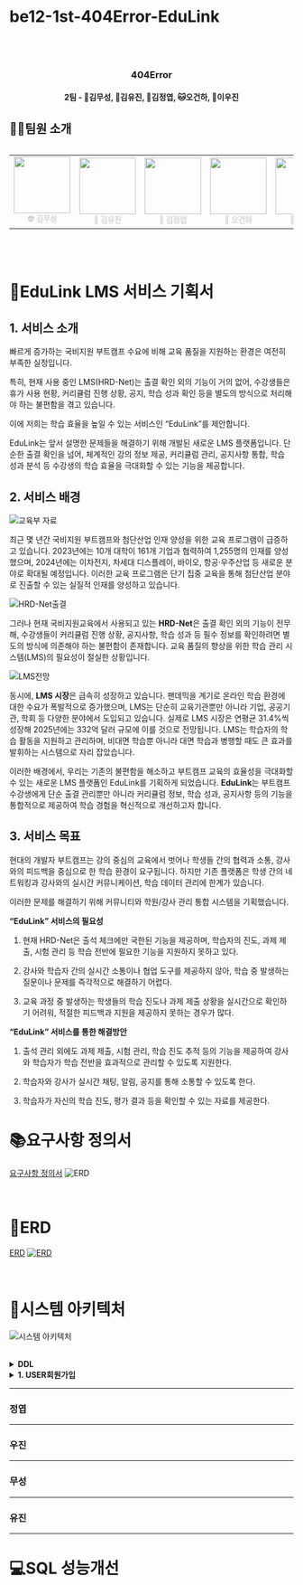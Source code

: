 # be12-1st-404Error-EduLink

<br>
<br>

<div align=center>
<h3>404Error</h3>
<h4>2팀 - 🐯김무성, 🐶김유진, 🐺김정엽, 🐱오건하, 🦁이우진</h4>
</div>

## 🤼‍♂️팀원 소개 

<div style="display: flex; justify-content: center;">
  <table  align="center">
    <tbody>
      <tr>
        <td align="center"><a href="https://github.com/706com" style="text-decoration: none; color: lightgray;"><img src="#" width="100px;" height="100px;" background-size="cover;" alt=""/><br /><sub><b> 👽 김무성</b></sub></a><br /></td>
        <td align="center"><a href="https://github.com/postrel63" style="text-decoration: none; color: lightgray;"><img src="#" width="100px;"  alt=""/><br /><sub><b> 🐹 김유진</b></sub></a><br /></td>
        <td align="center"><a href="https://github.com/shinebyul" style="text-decoration: none; color: lightgray;"><img src="#" width="100px;" height="100px;" alt=""/><br /><sub><b> 🐨 김정엽</b></sub></a><br /></td>
        <td align="center"><a href="https://github.com/choijw1116" style="text-decoration: none; color: lightgray;"><img src="#" width="100px;" alt=""/><br /><sub><b> 🦊 오건하</b></sub></a><br /></td>
            <td align="center"><a href="https://github.com/wergx" style="text-decoration: none; color: lightgray;"><img src="#" width="100px;" alt=""/><br /><sub><b> 🤖 이우진</b></sub></a><br /></td>
      </tr>
    </tbody>
  </table>
</div>
<br>

<br>
<!--
<div align=center>
	<h2>📚 Tech Stack 📚</h2>
	<p>✨ Platforms & Languages ✨</p>
</div>
<div align="center">
	<br>
	<img src="https://img.shields.io/badge/SpringBoot-6DB33F?style=flat&logo=SpringBoot&logoColor=white" />
        <img src="https://img.shields.io/badge/Java-007396?style=flat&logo=Conda-Forge&logoColor=white" />
	<br>
	<img src="https://img.shields.io/badge/MariaDB-003545?style=flat&logo=MariaDB&logoColor=white" />
</div>
<br>
<div align=center>
	<h2>🛠 Tools 🛠</h2>
</div>
<div align=center>
	<img src="https://img.shields.io/badge/IntelliJIDEA-000000.svg?style=flat&logo=intellij-idea&logoColor=white" />
	<img src="https://img.shields.io/badge/GitHub-181717?style=flat&logo=GitHub&logoColor=white" />
</div>
<br>
<br>
-->

# 📌EduLink LMS 서비스 기획서

## 1. 서비스 소개

빠르게 증가하는 국비지원 부트캠프 수요에 비해 교육 품질을 지원하는 환경은 여전히 부족한 실정입니다.  
 
특히, 현재 사용 중인 LMS(HRD-Net)는 출결 확인 외의 기능이 거의 없어, 수강생들은 휴가 사용 현황, 커리큘럼 진행 상황, 공지, 학습 성과 확인 등을 별도의 방식으로 처리해야 하는 불편함을 겪고 있습니다.  

이에 저희는 학습 효율을 높일 수 있는 서비스인 “EduLink”를 제안합니다.  

EduLink는 앞서 설명한 문제들을 해결하기 위해 개발된 새로운 LMS 플랫폼입니다. 단순한 출결 확인을 넘어, 체계적인 강의 정보 제공, 커리큘럼 관리, 공지사항 통합, 학습 성과 분석 등 수강생의 학습 효율을 극대화할 수 있는 기능을 제공합니다.

## 2. 서비스 배경

![교육부 자료](/images/background1.png)

최근 몇 년간 국비지원 부트캠프와 첨단산업 인재 양성을 위한 교육 프로그램이 급증하고 있습니다. 2023년에는 10개 대학이 161개 기업과 협력하여 1,255명의 인재를 양성했으며, 2024년에는 이차전지, 차세대 디스플레이, 바이오, 항공·우주산업 등 새로운 분야로 확대될 예정입니다. 이러한 교육 프로그램은 단기 집중 교육을 통해 첨단산업 분야로 진출할 수 있는 실질적 인재를 양성하고 있습니다.

![HRD-Net출결](/images/background2.png)

그러나 현재 국비지원교육에서 사용되고 있는 **HRD-Net**은 출결 확인 외의 기능이 전무해, 수강생들이 커리큘럼 진행 상황, 공지사항, 학습 성과 등 필수 정보를 확인하려면 별도의 방식에 의존해야 하는 불편함이 존재합니다. 교육 품질의 향상을 위한 학습 관리 시스템(LMS)의 필요성이 절실한 상황입니다.

![LMS전망](/images/background3.png)

동시에, **LMS 시장**은 급속히 성장하고 있습니다. 팬데믹을 계기로 온라인 학습 환경에 대한 수요가 폭발적으로 증가했으며, LMS는 단순히 교육기관뿐만 아니라 기업, 공공기관, 학회 등 다양한 분야에서 도입되고 있습니다. 실제로 LMS 시장은 연평균 31.4%씩 성장해 2025년에는 332억 달러 규모에 이를 것으로 전망됩니다. LMS는 학습자의 학습 활동을 지원하고 관리하며, 비대면 학습뿐 아니라 대면 학습과 병행할 때도 큰 효과를 발휘하는 시스템으로 자리 잡았습니다.

이러한 배경에서, 우리는 기존의 불편함을 해소하고 부트캠프 교육의 효율성을 극대화할 수 있는 새로운 LMS 플랫폼인 EduLink를 기획하게 되었습니다. **EduLink**는 부트캠프 수강생에게 단순 출결 관리뿐만 아니라 커리큘럼 정보, 학습 성과, 공지사항 등의 기능을 통합적으로 제공하여 학습 경험을 혁신적으로 개선하고자 합니다.


## 3. 서비스 목표

현대의 개발자 부트캠프는 강의 중심의 교육에서 벗어나 학생들 간의 협력과 소통, 강사와의 피드백을 중심으로 한 학습 환경이 요구됩니다. 하지만 기존 플랫폼은 학생 간의 네트워킹과 강사와의 실시간 커뮤니케이션, 학습 데이터 관리에 한계가 있습니다. 

이러한 문제를 해결하기 위해 커뮤니티와 학원/강사 관리 통합 시스템을 기획했습니다.

**“EduLink” 서비스의 필요성** 
1) 현재 HRD-Net은 출석 체크에만 국한된 기능을 제공하며, 학습자의 진도, 과제 제출, 시험 관리 등 학습 전반에 필요한 기능을 지원하지 못하고 있다.
2) 강사와 학습자 간의 실시간 소통이나 협업 도구를 제공하지 않아, 학습 중 발생하는 질문이나 문제를 즉각적으로 해결하기 어렵다.

3) 교육 과정 중 발생하는 학생들의 학습 진도나 과제 제출 상황을 실시간으로 확인하기 어려워, 적절한 피드백과 지원을 제공하지 못하는 경우가 많다.


**“EduLink” 서비스를 통한 해결방안**
1) 출석 관리 외에도 과제 제출, 시험 관리, 학습 진도 추적 등의 기능을 제공하여 강사와 학습자가 학습 전반을 효과적으로 관리할 수 있도록 지원한다.


2) 학습자와 강사가 실시간 채팅, 알림, 공지를 통해 소통할 수 있도록 한다.

3) 학습자가 자신의 학습 진도, 평가 결과 등을 확인할 수 있는 자료를 제공한다.



# 📚요구사항 정의서


<a href="/planning_document/02. 요구사항 정의서(2팀).xlsx">요구사항 정의서<a/>
![ERD](/images/requirement.png)


<br>

# 🐸ERD

[ERD](https://www.erdcloud.com/d/JN9kEWsGQtke5x2KW)
[![ERD](/images/erd.png)](https://www.erdcloud.com/d/JN9kEWsGQtke5x2KW)
<br>


<br>

# 🐳시스템 아키텍처

![시스템 아키텍처](/images/sys_arc.png)

<br>

<details>
	<summary> <b>DDL </b> </summary>
</details>

<details><summary> <b>1. USER회원가입 </b> </summary>
<p>
	
- nickname,email,password,signup_date,user_auth의 값을 입력하고 회원가입을 한다. 

 <br>
 
<img src="https://github.com/beyond-sw-camp/be06-1st-ketchop-mojal/blob/readme/assets/image/USER%ED%9A%8C%EC%9B%90%EA%B0%80%EC%9E%85.png" width="100%" />
</p>
</details>

---
### 정엽

---
### 우진

---
### 무성

---
### 유진

---




# 💻SQL 성능개선
<!--
<details><summary> <b> 전체POST에서 교환글(OR 나눔글)조회 성능개선 </b> </summary>
<p>

<br>
<br>
 
1. 일반쿼리문 실행시 5227행 , 0.015sec 

<br>
 
<div>Before</div>
 
<img src="https://github.com/beyond-sw-camp/be06-1st-ketchop-mojal/blob/readme/assets/image/%EC%84%B1%EB%8A%A5%EA%B0%9C%EC%84%A01_before.png" width="100%" />

<br>
<br>


<img src="https://github.com/beyond-sw-camp/be06-1st-ketchop-mojal/blob/readme/assets/image/%EC%84%B1%EB%8A%A5%EA%B0%9C%EC%84%A01_after.png" width="100%" />

<br>
<br>

2. 인덱스쿼리 실행시 2336행 , 0.000 sec

<br>

<div>After</div>
<img src="https://github.com/beyond-sw-camp/be06-1st-ketchop-mojal/blob/readme/assets/image/%EC%84%B1%EB%8A%A5%EA%B0%9C%EC%84%A02_before.png" width="100%" />

<br>
<br>

<img src="https://github.com/beyond-sw-camp/be06-1st-ketchop-mojal/blob/readme/assets/image/%EC%84%B1%EB%8A%A5%EA%B0%9C%EC%84%A02_after.png" width="100%" />
</p>
</details>

-->
